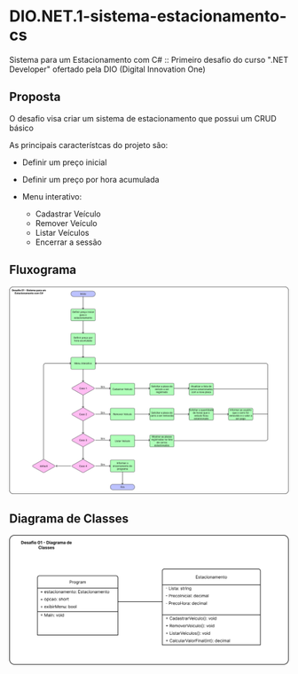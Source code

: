 # DIO.NET.1-sistema-estacionamento-cs
Sistema para um Estacionamento com C# :: Primeiro desafio do curso ".NET Developer" ofertado pela DIO (Digital Innovation One)

## Proposta
O desafio visa criar um sistema de estacionamento que possui um CRUD básico

As principais característcas do projeto são:
* Definir um preço inicial
* Definir um preço por hora acumulada

* Menu interativo:
    * Cadastrar Veículo
    * Remover Veículo
    * Listar Veículos
    * Encerrar a sessão

## Fluxograma
![Fluxograma do Projeto do Desafio 01](/Sistema/assets/readme/Desafio%201%20-%20Fluxograma.jpg "Fluxograma do Projeto do Desafio 01 - DIO")

## Diagrama de Classes
![Diagrama de Classes do Projeto do Desafio 01](/Sistema/assets/readme/Desafio%201%20-%20Diagrama%20de%20Classes.jpg "Diagrama de Classes do Projeto do Desafio 01 - DIO")